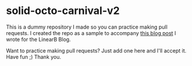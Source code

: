 # solid-octo-carnival-v2

This is a dummy repository I made so you can practice making pull requests. I created the repo as a sample to accompany [this blog post](https://linearb.io/blog/code-review-on-github) I wrote for the LinearB Blog.

Want to practice making pull requests? Just add one here and I'll accept it. Have fun ;)
Thank you.
